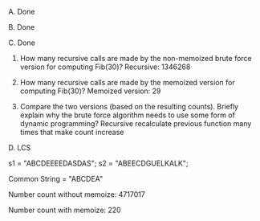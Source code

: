 A. Done

B. Done

C. Done


1. How many recursive calls are made by the non-memoized brute force version for
   computing Fib(30)? 
   Recursive: 1346268


2. How many recursive calls are made by the memoized version for computing
   Fib(30)? 
   Memoized version: 29

3. Compare the two versions (based on the resulting counts). Briefly explain why
   the brute force algorithm needs to use some form of dynamic programming?
   Recursive recalculate previous function many times that make count increase

D. LCS

s1 = "ABCDEEEEDASDAS";
s2 = "ABEECDGUELKALK";

Common String = "ABCDEA"

Number count without memoize:
4717017

Number count with memoize:
220